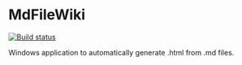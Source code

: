 # MdFileWiki

[![Build status](https://ci.appveyor.com/api/projects/status/j8cua9jw554uccjm?svg=true)](https://ci.appveyor.com/project/rsuter/mdfilewiki)

Windows application to automatically generate .html from .md files. 
